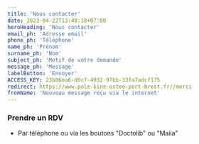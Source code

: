 ```yaml
---
title: 'Nous contacter'
date: 2023-04-22T13:48:18+07:00
heroHeading: 'Nous contacter'
email_ph: 'Adresse email'
phone_ph: 'Téléphone'
name_ph: 'Prénom'
surname_ph: 'Nom'
subject_ph: 'Motif de votre demande'
message_ph: 'Message'
labelButton: 'Envoyer'
ACCESS_KEY: 23b86ea6-d0c7-4932-97bb-33fa7adcf175
redirect: https://www.pole-kine-osteo-port-brest.fr//merci
fromName: 'Nouveau message reçu via le internet'
---
```


### Prendre un RDV

- Par téléphone ou via les boutons "Doctolib" ou "Maiia"